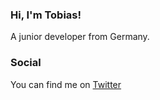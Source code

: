 ### Hi, I'm Tobias!
A junior developer from Germany.

### Social
You can find me on [Twitter]("https://twitter.com/BonekitDEV")

